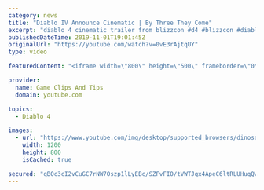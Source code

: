 ```yaml
---
category: news
title: "Diablo IV Announce Cinematic | By Three They Come"
excerpt: "diablo 4 cinematic trailer from blizzcon #d4 #blizzcon #diablo."
publishedDateTime: 2019-11-01T19:01:45Z
originalUrl: "https://youtube.com/watch?v=0vE3rAjtqUY"
type: video

featuredContent: "<iframe width=\"800\" height=\"500\" frameborder=\"0\" src=\"https://www.youtube.com/embed/0vE3rAjtqUY\" allow=\"accelerometer; autoplay; encrypted-media; gyroscope; picture-in-picture\" allowfullscreen></iframe>"

provider:
  name: Game Clips And Tips
  domain: youtube.com

topics:
  - Diablo 4

images:
  - url: "https://www.youtube.com/img/desktop/supported_browsers/dinosaur.png"
    width: 1200
    height: 800
    isCached: true

secured: "qBOc3cI2vCuGC7rNW7Oszp1lLyEBc/SZFvFIO/tVWTJqx4ApeC6ltRLUHuqQWYaBFPc6dQH9XFJcPTFb59AFQP6IJjuagclvVb/z+nTJm5ww4NXq896zia3I1ATYLzp8Hv+3JknOWa7Ws8GEoRSE4wBzJ6PW7RiyDvpZbNvzXqYDuSq/IbPi20p2pkW+4XgPT7krnhwxPzwzkKE6IJCU1fTQXsSp2Z85x6/1nQohqiq2HcKPR4WqKVU9GR1PMZJI8xhQ3dBFQaeY8ug8M7OPk4jevtWNEZFl3WboSStmhCjW95PK6KbCq8dSh3ocoTO3N22kyQ9ajMZv/hreXNL+CS6YmmVBt4YMieoIUbsdQZoUDM2LPEWKv3Rz+8qNZQQlolqlJn0WmuW+HWh4bZcKww==;B+V4HxlKm/gF0RYQ/rQrKA=="
---
```


